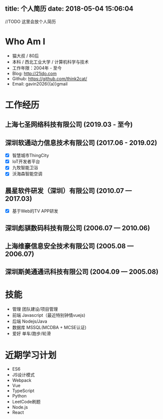 title: 个人简历
date: 2018-05-04 15:06:04
---
//TODO 这里会放个人简历

# Who Am I

 - 猫大叔 / 80后
 - 本科 / 西北工业大学 / 计算机科学与技术
 - 工作年限：2004年 - 至今
 - Blog: http://21ido.com
 - Github: https://github.com/think2cat/
 - Email: gavin2026{{a}}gmail

# 工作经历

## 上海七圣网络科技有限公司 (2019.03 - 至今)

##  深圳软通动力信息技术有限公司 (2017.06 - 2019.02)
- [x] 智慧城市ThingCity
- [x] IoT开发者平台
- [x] 九牧智能卫浴
- [x] 沃海森智能空调

## 晨星软件研发（深圳）有限公司 (2010.07 — 2017.03)
- [x] 基于Web的TV APP研发

## 深圳彪骐数码科技有限公司 (2006.07 — 2010.06)

## 上海维豪信息安全技术有限公司 (2005.08 — 2006.07)

## 深圳斯美通通讯科技有限公司 (2004.09 — 2005.08)

# 技能

* 管理 团队建设/项目管理
* 前端 Javascript（最近特别钟情vuejs)
* 后端 Nodejs/Java
* 数据库 MSSQL(MCDBA + MCSE认证)
* 爱好 单车/跑步/轮滑

# 近期学习计划
- ES6
- JS设计模式
- Webpack
- Vue
- TypeScript
- Python
- LeetCode刷题
- Node.js
- React

